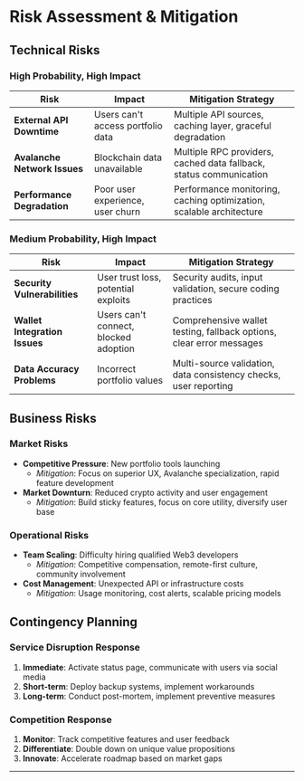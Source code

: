 # Risk Assessment & Mitigation

## Technical Risks

### High Probability, High Impact
| Risk | Impact | Mitigation Strategy |
|------|---------|-------------------|
| **External API Downtime** | Users can't access portfolio data | Multiple API sources, caching layer, graceful degradation |
| **Avalanche Network Issues** | Blockchain data unavailable | Multiple RPC providers, cached data fallback, status communication |
| **Performance Degradation** | Poor user experience, user churn | Performance monitoring, caching optimization, scalable architecture |

### Medium Probability, High Impact
| Risk | Impact | Mitigation Strategy |
|------|---------|-------------------|
| **Security Vulnerabilities** | User trust loss, potential exploits | Security audits, input validation, secure coding practices |
| **Wallet Integration Issues** | Users can't connect, blocked adoption | Comprehensive wallet testing, fallback options, clear error messages |
| **Data Accuracy Problems** | Incorrect portfolio values | Multi-source validation, data consistency checks, user reporting |

## Business Risks

### Market Risks
- **Competitive Pressure**: New portfolio tools launching
  - *Mitigation*: Focus on superior UX, Avalanche specialization, rapid feature development
- **Market Downturn**: Reduced crypto activity and user engagement
  - *Mitigation*: Build sticky features, focus on core utility, diversify user base

### Operational Risks
- **Team Scaling**: Difficulty hiring qualified Web3 developers
  - *Mitigation*: Competitive compensation, remote-first culture, community involvement
- **Cost Management**: Unexpected API or infrastructure costs
  - *Mitigation*: Usage monitoring, cost alerts, scalable pricing models

## Contingency Planning

### Service Disruption Response
1. **Immediate**: Activate status page, communicate with users via social media
2. **Short-term**: Deploy backup systems, implement workarounds
3. **Long-term**: Conduct post-mortem, implement preventive measures

### Competition Response
1. **Monitor**: Track competitive features and user feedback
2. **Differentiate**: Double down on unique value propositions
3. **Innovate**: Accelerate roadmap based on market gaps

---
